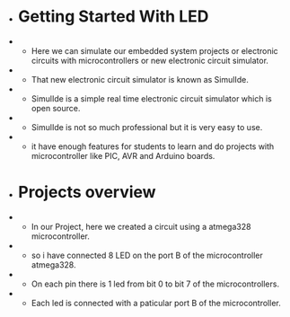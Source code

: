+ # Getting Started With LED
+  * Here we can simulate our embedded system projects or electronic circuits with microcontrollers or new electronic circuit simulator.
+  * That new electronic circuit simulator is known as SimulIde.
+  * SimulIde is a simple real time electronic circuit simulator which is open source.
+  * SimulIde is not so much professional but it is very easy to use.
+  * it have enough features for students to learn and do projects with microcontroller like PIC, AVR and Arduino boards.
+  # Projects overview




+  * In our Project, here we created a circuit using a atmega328 microcontroller.
+  * so i have connected 8 LED on the port B of the microcontroller atmega328.
+  * On each pin there is 1 led from bit 0 to bit 7 of the microcontrollers.
+  * Each led is connected with a paticular port B of the microcontroller.
